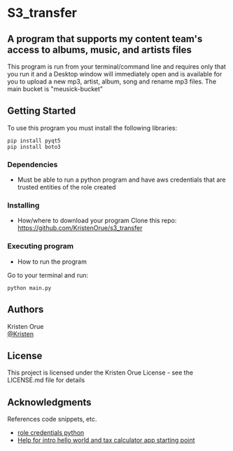 # S3_transfer

## A program that supports my content team's access to albums, music, and artists files 

This program is run from your terminal/command line and requires only that you run it and a Desktop window will immediately open and is available for you to upload a new mp3, artist, album, song and rename mp3 files. 
The main bucket is "meusick-bucket" 

## Getting Started

To use this program you must install the following libraries:

```
pip install pyqt5
pip install boto3
```
### Dependencies

* Must be able to run a python program and have aws credentials that are trusted entities of the role created

### Installing

* How/where to download your program
Clone this repo: https://github.com/KristenOrue/s3_transfer

### Executing program

* How to run the program

Go to your terminal and run:

```
python main.py
```

## Authors

Kristen Orue  
[@Kristen](https://github.com/KristenOrue/s3_upload)

## License

This project is licensed under the Kristen Orue License - see the LICENSE.md file for details

## Acknowledgments

References code snippets, etc.

* [role credentials python](https://docs.aws.amazon.com/IAM/latest/UserGuide/id_roles_use_switch-role-api.html)
* [Help for intro hello world and tax calculator app starting point](https://www.codementor.io/blog/desktop-app-pyqt-8jwfnotu1y)
